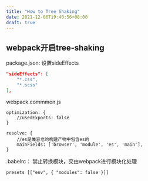 ```yaml
---
title: "How to Tree Shaking"
date: 2021-12-06T19:40:56+08:00
draft: true
---
```


## webpack开启tree-shaking

package.json: 设置sideEffects

``` json
"sideEffects": [
	"*.css",
	"*.scss"
],
```

webpack.commmon.js
```
optimization: {
	//usedExports: false
}

resolve: {
	//es是兼容老的构建产物中包含es的
	mainFields: ['browser', 'module', 'es', 'main'],
}
```

.babelrc： 禁止转换模块，交由webpack进行模块化处理

```
presets [["env", { "modules": false }]]
```


